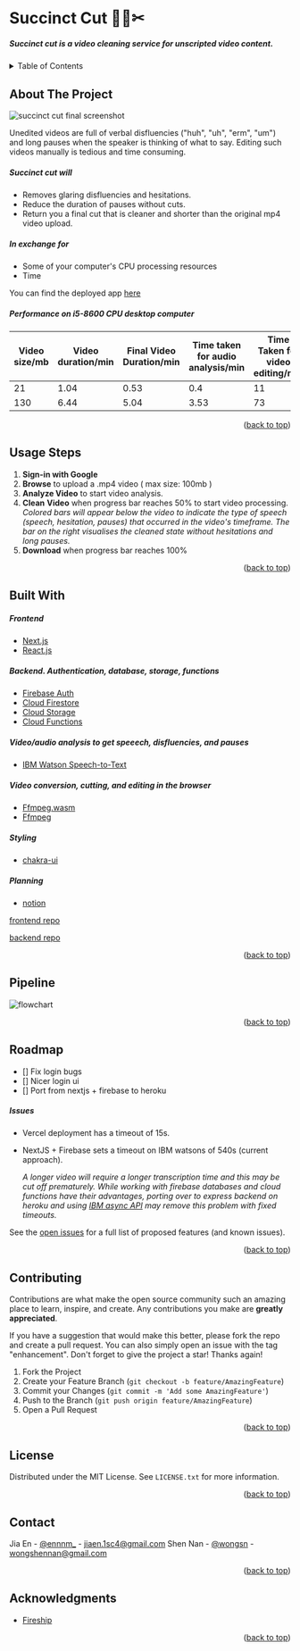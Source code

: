 <div id="top"></div>

# Succinct Cut 🎥🧹✂

##### Succinct cut is a video cleaning service for unscripted video content.

<!-- TABLE OF CONTENTS -->

<details>
  <summary>Table of Contents</summary>
  <ol>
    <li>
      <a href="#about-the-project">About The Project</a>
    </li>
    <li><a href="#usage-steps">Usage Steps</a></li>
    <li><a href="#built-with">Built With</a></li>
    <li><a href="#pipeline">Pipeline</a></li>
    <li><a href="#roadmap">Roadmap</a></li>
    <li><a href="#contributing">Contributing</a></li>
    <li><a href="#license">License</a></li>
    <li><a href="#contact">Contact</a></li>
    <li><a href="#acknowledgments">Acknowledgments</a></li>
  </ol>
</details>

<!-- ABOUT THE PROJECT -->

## About The Project

![succinct cut final screenshot](/images/6_sc.png)

Unedited videos are full of verbal disfluencies ("huh", "uh", "erm", "um") and long pauses when the speaker is thinking of what to say. Editing such videos manually is tedious and time consuming.

##### Succinct cut will

- Removes glaring disfluencies and hesitations.
- Reduce the duration of pauses without cuts.
- Return you a final cut that is cleaner and shorter than the original mp4 video upload.

##### In exchange for

- Some of your computer's CPU processing resources
- Time

You can find the deployed app [here](http://cutcut-sigma.vercel.app/)

##### Performance on i5-8600 CPU desktop computer

| Video size/mb | Video duration/min | Final Video Duration/min | Time taken for audio analysis/min | Time Taken for video editing/min |
| ------------- | ------------------ | ------------------------ | --------------------------------- | -------------------------------- |
| 21            | 1.04               | 0.53                     | 0.4                               | 11                               |
| 130           | 6.44               | 5.04                     | 3.53                              | 73                               |

<p align="right">(<a href="#top">back to top</a>)</p>

## Usage Steps

1. **Sign-in with Google**
2. **Browse** to upload a .mp4 video ( max size: 100mb )
3. **Analyze Video** to start video analysis.
4. **Clean** **Video** when progress bar reaches 50% to start video processing.
   _Colored bars will appear below the video to indicate the type of speech (speech, hesitation, pauses) that occurred in the video's timeframe.
   The bar on the right visualises the cleaned state without hesitations and long pauses._
5. **Download** when progress bar reaches 100%

<p align="right">(<a href="#top">back to top</a>)</p>

## Built With

##### Frontend

- [Next.js](https://nextjs.org/)
- [React.js](https://reactjs.org/)

##### Backend. Authentication, database, storage, functions

- [Firebase Auth](https://firebase.google.com/docs/auth)
- [Cloud Firestore](https://firebase.google.com/docs/firestore)
- [Cloud Storage](https://firebase.google.com/docs/storage)
- [Cloud Functions](https://firebase.google.com/docs/functions)

##### Video/audio analysis to get speeech, disfluencies, and pauses

- [IBM Watson Speech-to-Text](https://www.ibm.com/sg-en/cloud/watson-speech-to-text)

##### Video conversion, cutting, and editing in the browser

- [Ffmpeg.wasm](https://github.com/ffmpegwasm/ffmpeg.wasm)
- [Ffmpeg](https://www.ffmpeg.org/)

##### Styling

- [chakra-ui](https://chakra-ui.com/)

##### Planning

- [notion](https://wongshennan.notion.site/Video-Editor-Transcription-2877c4a64f5b46fdaace8af30a474a5d)

[frontend repo](https://github.com/Ennnm/succinct-cut)

[backend repo](https://github.com/Ennnm/succinct-cut-cloudfunc)

<p align="right">(<a href="#top">back to top</a>)</p>

## Pipeline

![flowchart](/images/pipeline_mermaid.JPG)

<p align="right">(<a href="#top">back to top</a>)</p>

<!-- ROADMAP -->

## Roadmap

- [] Fix login bugs
- [] Nicer login ui
- [] Port from nextjs + firebase to heroku

##### Issues

- Vercel deployment has a timeout of 15s.

- NextJS + Firebase sets a timeout on IBM watsons of 540s (current approach).

  _A longer video will require a longer transcription time and this may be cut off prematurely.
  While working with firebase databases and cloud functions have their advantages, porting over to express backend on heroku and using [IBM async API](https://cloud.ibm.com/apidocs/speech-to-text?code=node#registercallback) may remove this problem with fixed timeouts._

See the [open issues](https://github.com/ennnm/succinct_cut/issues) for a full list of proposed features (and known issues).

<p align="right">(<a href="#top">back to top</a>)</p>

<!-- CONTRIBUTING -->

## Contributing

Contributions are what make the open source community such an amazing place to learn, inspire, and create. Any contributions you make are **greatly appreciated**.

If you have a suggestion that would make this better, please fork the repo and create a pull request. You can also simply open an issue with the tag "enhancement".
Don't forget to give the project a star! Thanks again!

1. Fork the Project
2. Create your Feature Branch (`git checkout -b feature/AmazingFeature`)
3. Commit your Changes (`git commit -m 'Add some AmazingFeature'`)
4. Push to the Branch (`git push origin feature/AmazingFeature`)
5. Open a Pull Request

<p align="right">(<a href="#top">back to top</a>)</p>

<!-- LICENSE -->

## License

Distributed under the MIT License. See `LICENSE.txt` for more information.

<p align="right">(<a href="#top">back to top</a>)</p>

<!-- CONTACT -->

## Contact

Jia En - [@ennnm\_](https://twitter.com/ennnm_) - jiaen.1sc4@gmail.com
Shen Nan - [@wongsn](https://twitter.com/wongsn) - wongshennan@gmail.com

<p align="right">(<a href="#top">back to top</a>)</p>

<!-- ACKNOWLEDGMENTS -->

## Acknowledgments

- [Fireship ](https://www.youtube.com/watch?v=-OTc0Ki7Sv0)

<p align="right">(<a href="#top">back to top</a>)</p>

<!-- MARKDOWN LINKS & IMAGES -->
<!-- https://www.markdownguide.org/basic-syntax/#reference-style-links -->

[contributors-shield]: https://img.shields.io/github/contributors/github_username/repo_name.svg?style=for-the-badge
[contributors-url]: https://github.com/github_username/repo_name/graphs/contributors
[forks-shield]: https://img.shields.io/github/forks/github_username/repo_name.svg?style=for-the-badge
[forks-url]: https://github.com/github_username/repo_name/network/members
[stars-shield]: https://img.shields.io/github/stars/github_username/repo_name.svg?style=for-the-badge
[stars-url]: https://github.com/github_username/repo_name/stargazers
[issues-shield]: https://img.shields.io/github/issues/github_username/repo_name.svg?style=for-the-badge
[issues-url]: https://github.com/github_username/repo_name/issues
[license-shield]: https://img.shields.io/github/license/github_username/repo_name.svg?style=for-the-badge
[license-url]: https://github.com/github_username/repo_name/blob/master/LICENSE.txt
[linkedin-shield]: https://img.shields.io/badge/-LinkedIn-black.svg?style=for-the-badge&logo=linkedin&colorB=555
[linkedin-url]: https://linkedin.com/in/linkedin_username
[product-screenshot]: images/screenshot.png
